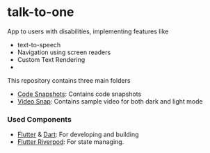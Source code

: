 # talk-to-one
App to users with disabilities, implementing features like 
- text-to-speech
- Navigation using screen readers
- Custom Text Rendering
- 
This repository contains three main folders
- [Code Snapshots](https://github.com/sreelakshmi314/spotify-cloning/tree/main/lib): Contains code snapshots
- [Video Snap](https://github.com/sreelakshmi314/spotify-cloning/tree/main/video%20snap): Contains sample video for both dark and light mode

### Used Components
- [Flutter](https://flutter.dev/) & [Dart](https://dart.dev/): For developing and building
- [Flutter Riverpod](https://pub.dev/packages/flutter_riverpod): For state managing.

